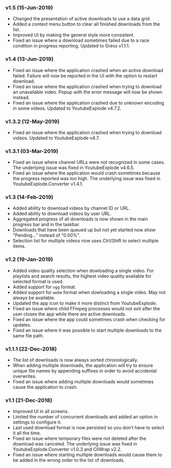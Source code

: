 ### v1.5 (15-Jun-2019)

- Changed the presentation of active downloads to use a data grid.
- Added a context menu button to clear all finished downloads from the list.
- Improved UI by making the general style more consistent.
- Fixed an issue where a download sometimes failed due to a race condition in progress reporting. Updated to Gress v1.1.1.

### v1.4 (13-Jun-2019)

- Fixed an issue where the application crashed when an active download failed. Failure will now be reported in the UI with the option to restart download.
- Fixed an issue where the application crashed when trying to download an unavailable video. Popup with the error message will now be shown instead.
- Fixed an issue where the application crashed due to unknown encoding in some videos. Updated to YoutubeExplode v4.7.2.

### v1.3.2 (12-May-2019)

- Fixed an issue where the application crashed when trying to download videos. Updated to YoutubeExplode v4.7.

### v1.3.1 (03-Mar-2019)

- Fixed an issue where channel URLs were not recognized in some cases. The underlying issue was fixed in YoutubeExplode v4.6.5.
- Fixed an issue where the application would crash sometimes because the progress reported was too high. The underlying issue was fixed in YoutubeExplode.Converter v1.4.1.

### v1.3 (14-Feb-2019)

- Added ability to download videos by channel ID or URL.
- Added ability to download videos by user URL.
- Aggregated progress of all downloads is now shown in the main progress bar and in the taskbar.
- Downloads that have been queued up but not yet started now show "Pending..." instead of "0.00%".
- Selection list for multiple videos now uses Ctrl/Shift to select multiple items.

### v1.2 (19-Jan-2019)

- Added video quality selection when dowloading a single video. For playlists and search results, the highest video quality available for selected format is used.
- Added support for `ogg` format.
- Added support for `webm` format when dowloading a single video. May not always be available.
- Updated the app icon to make it more distinct from YoutubeExplode.
- Fixed an issue where child FFmpeg processes would not exit after the user closes the app while there are active downloads.
- Fixed an issue where the app could sometimes crash when checking for updates.
- Fixed an issue where it was possible to start multiple downloads to the same file path.

### v1.1.1 (22-Dec-2018)

- The list of downloads is now always sorted chronologically.
- When adding multiple downloads, the application will try to ensure unique file names by appending suffixes in order to avoid accidental overwrites.
- Fixed an issue where adding multiple downloads would sometimes cause the application to crash.

### v1.1 (21-Dec-2018)

- Improved UI in all screens.
- Limited the number of concurrent downloads and added an option in settings to configure it.
- Last used download format is now persisted so you don't have to select it all the time.
- Fixed an issue where temporary files were not deleted after the download was canceled. The underlying issue was fixed in YoutubeExplode.Converter v1.0.3 and CliWrap v2.2.
- Fixed an issue where starting multiple downloads would cause them to be added in the wrong order to the list of downloads.